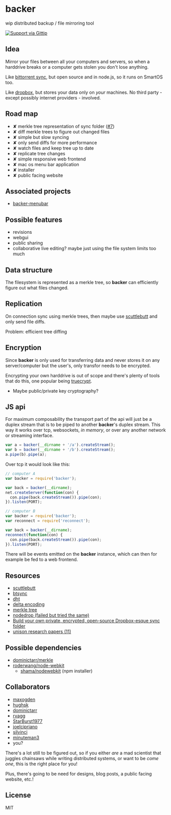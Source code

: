 # backer

wip distributed backup / file mirroring tool

[![Support via Gittip](https://rawgithub.com/twolfson/gittip-badge/0.1.0/dist/gittip.png)](https://www.gittip.com/juliangruber/)

## Idea

Mirror your files between all your computers and servers, so when a harddrive breaks or a computer gets stolen
you don't lose anything.

Like [bittorrent sync](http://labs.bittorrent.com/experiments/sync.html), but open source and in node.js,
so it runs on SmartOS too.

Like [dropbox](https://www.dropbox.com/), but stores your data only on _your_ machines.
No third party - except possibly internet providers - involved.

## Road map

* ✘ merkle tree representation of sync folder ([#7](https://github.com/juliangruber/backer/issues/7))
* ✘ diff merkle trees to figure out changed files
* ✘ simple but slow syncing
* ✘ only send diffs for more performance
* ✘ watch files and keep tree up to date
* ✘ replicate tree changes
* ✘ simple responsive web frontend
* ✘ mac os menu bar application
* ✘ installer
* ✘ public facing website

## Associated projects

* [backer-menubar](https://github.com/No9/backer-menubar)

## Possible features

* revisions
* webgui
* public sharing
* collaborative live editing? maybe just using the file system limits too much

## Data structure

The filesystem is represented as a merkle tree, so **backer** can efficiently figure out what files changed.

## Replication

On connection sync using merkle trees, then maybe use [scuttlebutt](http://www.cs.cornell.edu/home/rvr/papers/flowgossip.pdf)
and only send file diffs.

Problem: efficient tree diffing

## Encryption

Since **backer** is only used for transferring data and never stores it on any server/computer but the user's,
only transfor needs to be encrypted.

Encrypting your own harddrive is out of scope and there's plenty of tools that do this,
one popular being [truecrypt](http://www.truecrypt.org/).

* Maybe public/private key cryptography?

## JS api

For maximum composability the transport part of the api will just be a duplex
stream that is to be piped to another **backer**'s duplex stream. This way it
works over tcp, websockets, *in memory*, or over any another network or
streaming interface.

```js
var a = backer(__dirname + '/a').createStream();
var b = backer(__dirname + '/b').createStream();
a.pipe(b).pipe(a);
```

Over tcp it would look like this:

```js
// computer A
var backer = require('backer');

var back = backer(__dirname);
net.createServer(function(con) {
  con.pipe(back.createStream()).pipe(con);
}).listen(PORT);

// computer B
var backer = require('backer');
var reconnect = require('reconnect');

var back = backer(__dirname);
reconnect(function(con) {
  con.pipe(back.createStream()).pipe(con);
}).listen(PORT);
```

There will be events emitted on the **backer** instance, which can then for
example be fed to a web frontend.

## Resources

* [scuttlebutt](http://www.cs.cornell.edu/home/rvr/papers/flowgossip.pdf)
* [btsync](http://labs.bittorrent.com/experiments/sync/technology.html)
* [dht](http://engineering.bittorrent.com/2013/01/22/bittorrent-tech-talks-dht/)
* [delta encoding](http://en.wikipedia.org/wiki/Delta_encoding)
* [merkle tree](http://en.wikipedia.org/wiki/Merkle_tree)
* [nodedrop (failed but tried the same)](https://github.com/dominictarr/nodedrop)
* [Build your own private, encrypted, open-source Dropbox-esque sync folder](https://gist.github.com/Tho85/6045429)
* [unison research papers (11)](http://www.cis.upenn.edu/~bcpierce/papers/index.shtml#File%20Synchronization)

## Possible dependencies

* [dominictarr/merkle](https://github.com/dominictarr/merkle)
* [roderwang/node-webkit](https://github.com/rogerwang/node-webkit/wiki/Tray)
  * [shama/nodewebkit](https://github.com/shama/nodewebkit) (npm installer)

## Collaborators

* [maxogden](https://github.com/maxogden)
* [hughsk](https://github.com/hughsk)
* [dominictarr](https://github.com/dominictarr)
* [rvagg](https://github.com/rvagg)
* [StarBurst1977](https://github.com/StarBurst1977)
* [joelcipriano](https://github.com/joelcipriano)
* [silvinci](https://github.com/silvinci)
* [minuteman3](https://github.com/minuteman3)
* you?

There's a lot still to be figured out, so if you either _are_ a mad scientist that juggles chainsaws while writing
distributed systems, or want to be _come one_, this is the right place for you!

Plus, there's going to be need for designs, blog posts, a public facing website, etc.!

## License

MIT
